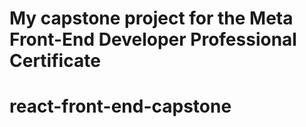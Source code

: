 # My capstone project for the Meta Front-End Developer Professional Certificate
# react-front-end-capstone
